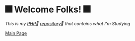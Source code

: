 
# :fireworks: **Welcome Folks!** :fireworks:
*This is my [PHP](https://www.php.net/downloads.php):book: [repository](https://github.com/OdairPanizziJunior/PHP/tree/main/Scripts):eyes:
 that contains what I'm Studying* 
 
 [Main Page](https://github.com/OdairPanizziJunior)
